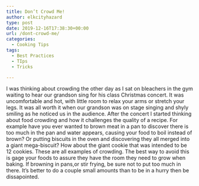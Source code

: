 ```yaml
---
title: Don’t Crowd Me!
author: elkcityhazard
type: post
date: 2019-12-16T17:38:30+00:00
url: /dont-crowd-me/
categories:
  - Cooking Tips
tags:
  - Best Practices
  - TIps
  - Tricks

---
```

I was thinking about crowding the other day as I sat on bleachers in the gym waiting to hear our grandson sing for his class Christmas concert. It was uncomfortable and hot, with little room to relax your arms or stretch your legs. It was all worth it when our grandson was on stage singing and shyly smiling as he noticed us in the audience. After the concert I started thinking about food crowding and how it challenges the quality of a recipe. For example have you ever wanted to brown meat in a pan to discover there is too much in the pan and water appears, causing your food to boil instead of brown? Or putting biscuits in the oven and discovering they all merged into a giant mega-biscuit? How about the giant cookie that was intended to be 12 cookies. These are all examples of crowding. The best way to avoid this is gage your foods to assure they have the room they need to grow when baking. If browning in pans,or stir frying, be sure not to put too much in there. It&#8217;s better to do a couple small amounts than to be in a hurry then be dissapointed.